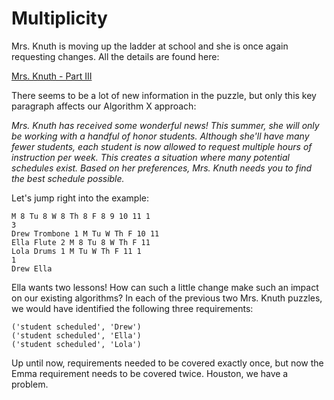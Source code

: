 # Multiplicity

Mrs. Knuth is moving up the ladder at school and she is once again requesting changes. All the details are found here:

[Mrs. Knuth - Part III](https://www.codingame.com/contribute/view/959460130d2f9792d933f75838edb639a6dae)

There seems to be a lot of new information in the puzzle, but only this key paragraph affects our Algorithm X approach:

_Mrs. Knuth has received some wonderful news! This summer, she will only be working with a handful of honor students. Although she'll have many fewer students, each student is now allowed to request multiple hours of instruction per week. This creates a situation where many potential schedules exist. Based on her preferences, Mrs. Knuth needs you to find the best schedule possible._

Let's jump right into the example:

```
M 8 Tu 8 W 8 Th 8 F 8 9 10 11 1
3
Drew Trombone 1 M Tu W Th F 10 11
Ella Flute 2 M 8 Tu 8 W Th F 11
Lola Drums 1 M Tu W Th F 11 1
1
Drew Ella
```

Ella wants two lessons! How can such a little change make such an impact on our existing algorithms? In each of the previous two Mrs. Knuth puzzles, we would have identified the following three requirements:

```text
('student scheduled', 'Drew')
('student scheduled', 'Ella')
('student scheduled', 'Lola')
```

Up until now, requirements needed to be covered exactly once, but now the Emma requirement needs to be covered twice. Houston, we have a problem.

